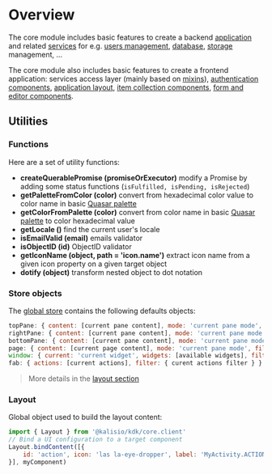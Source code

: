 # Overview

The core module includes basic features to create a backend [application](./application.md) and related [services](./services.md) for e.g. [users management](./services.md#users-service), [database](./services.md#database-service), [storage](./services.md#storage-service) management, ...

The core module also includes basic features to create a frontend application: services access layer (mainly based on [mixins](./mixins.md)), [authentication components](./components.md), [application layout](./components.md#layout), [item collection components](./components.md#collections), [form and editor components](./components.md#forms-and-editors).

## Utilities

### Functions

Here are a set of utility functions:
* **createQuerablePromise (promiseOrExecutor)** modify a Promise by adding some status functions (`isFulfilled, isPending, isRejected`)
* **getPaletteFromColor (color)** convert from hexadecimal color value to color name in basic [Quasar palette](https://quasar.dev/style/color-palette)
* **getColorFromPalette (color)** convert from color name  in basic [Quasar palette](https://quasar.dev/style/color-palette) to color hexadecimal value
* **getLocale ()** find the current user's locale
* **isEmailValid (email)** emails validator
* **isObjectID (id)** ObjectID validator
* **getIconName (object, path = 'icon.name')** extract icon name from a given icon property on a given target object
* **dotify (object)** transform nested object to dot notation

### Store objects

The [global store](../core/application.md#store) contains the following defaults objects:
```js
topPane: { content: [current pane content], mode: 'current pane mode', filter: { curent content filter }, visible: current visibility state }
rightPane: { content: [current pane content], mode: 'current pane mode', filter: { curent content filter }, visible: current visibility state }
bottomPane: { content: [current pane content], mode: 'current pane mode', filter: { curent content filter }, visible: current visibility state }
page: { content: [current page content], mode: 'current pane mode', filter: { curent content filter } }
window: { current: 'current widget', widgets: [available widgets], filter: { curent widgets filter } }
fab: { actions: [current actions], filter: { curent actions filter } }
```

> More details in the [layout section](./components.md#layout)

### Layout

Global object used to build the layout content:
```js
import { Layout } from '@kalisio/kdk/core.client'
// Bind a UI configuration to a target component
Layout.bindContent([{
	id: 'action', icon: 'las la-eye-dropper', label: 'MyActivity.ACTION_LABEL', handler: 'onAction'
}], myComponent)
```